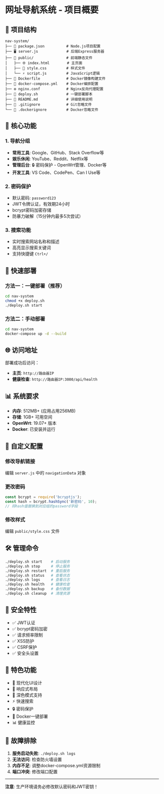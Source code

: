# 网址导航系统 - 项目概要

## 📁 项目结构

```
nav-system/
├── 📄 package.json          # Node.js项目配置
├── 🖥️ server.js             # 后端Express服务器
├── 📂 public/               # 前端静态文件
│   ├── 🌐 index.html        # 主页面
│   ├── 🎨 style.css         # 样式文件
│   └── ⚡ script.js         # JavaScript逻辑
├── 🐳 Dockerfile            # Docker镜像构建文件
├── 🐙 docker-compose.yml    # Docker编排配置
├── ⚙️ nginx.conf            # Nginx反向代理配置
├── 🚀 deploy.sh             # 一键部署脚本
├── 📖 README.md             # 详细使用说明
├── 🙈 .gitignore            # Git忽略文件
└── 🔧 .dockerignore         # Docker忽略文件
```

## 🎯 核心功能

### 1. 导航分组
- **常用工具**: Google、GitHub、Stack Overflow等
- **娱乐休闲**: YouTube、Reddit、Netflix等
- **管理后台**: 🔒 密码保护 - OpenWrt管理、Docker等
- **开发工具**: VS Code、CodePen、Can I Use等

### 2. 密码保护
- 默认密码: `password123`
- JWT令牌认证，有效期24小时
- bcrypt密码加密存储
- 防暴力破解（15分钟内最多5次尝试）

### 3. 搜索功能
- 实时搜索网站名称和描述
- 高亮显示搜索关键词
- 支持快捷键 `Ctrl+/`

## 🚀 快速部署

### 方法一：一键部署（推荐）
```bash
cd nav-system
chmod +x deploy.sh
./deploy.sh start
```

### 方法二：手动部署
```bash
cd nav-system
docker-compose up -d --build
```

## 🌐 访问地址

部署成功后访问：
- **主页**: `http://路由器IP`
- **健康检查**: `http://路由器IP:3000/api/health`

## 📊 系统要求

- **内存**: 512MB+ (应用占用256MB)
- **存储**: 1GB+ 可用空间
- **OpenWrt**: 19.07+ 版本
- **Docker**: 已安装并运行

## 🔧 自定义配置

### 修改导航链接
编辑 `server.js` 中的 `navigationData` 对象

### 更改密码
```javascript
const bcrypt = require('bcryptjs');
const hash = bcrypt.hashSync('新密码', 10);
// 将hash值替换到对应组的password字段
```

### 修改样式
编辑 `public/style.css` 文件

## 🛠️ 管理命令

```bash
./deploy.sh start    # 启动服务
./deploy.sh stop     # 停止服务
./deploy.sh restart  # 重启服务
./deploy.sh status   # 查看状态
./deploy.sh logs     # 查看日志
./deploy.sh health   # 健康检查
./deploy.sh backup   # 备份数据
./deploy.sh cleanup  # 清理资源
```

## 🔐 安全特性

- ✅ JWT认证
- ✅ bcrypt密码加密
- ✅ 请求频率限制
- ✅ XSS防护
- ✅ CSRF保护
- ✅ 安全头设置

## 📱 特色功能

- 🎨 现代化UI设计
- 📱 响应式布局
- 🌙 深色模式支持
- ⚡ 快速搜索
- 🔒 密码保护
- 🚀 Docker一键部署
- 📊 健康监控

## 🐛 故障排除

1. **服务启动失败**: `./deploy.sh logs`
2. **无法访问**: 检查防火墙设置
3. **内存不足**: 调整docker-compose.yml资源限制
4. **端口冲突**: 修改端口配置

---

**注意**: 生产环境请务必修改默认密码和JWT密钥！
